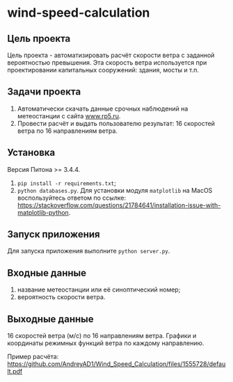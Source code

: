 # wind-speed-calculation

Цель проекта
------------------------
Цель проекта - автоматизировать расчёт скорости ветра с заданной вероятностью превышения.
Эта скорость ветра используется при проектировании капитальных сооружений: здания, мосты и т.п.

Задачи проекта
------------------------
1. Автоматически скачать данные срочных наблюдений на метеостанции с сайта www.rp5.ru.
2. Провести расчёт и выдать пользователю результат: 16 скоростей ветра по 16 направлениям ветра.

Установка
----------------
Версия Питона >= 3.4.4.
1. `pip install -r requirements.txt`;
2. `python databases.py`.
Для установки модуля `matplotlib` на MacOS воспользуйтесь ответом по ссылке: https://stackoverflow.com/questions/21784641/installation-issue-with-matplotlib-python.

Запуск приложения
------------------
Для запуска приложения выполните `python server.py`.

Входные данные
---------------
1. название метеостанции или её синоптический номер;
2. вероятность скорости ветра.

Выходные данные
----------------
16 скоростей ветра (м/с) по 16 направлениям ветра. Графики и координаты режимных функций ветра по каждому направлению.

Пример расчёта: https://github.com/AndreyAD1/Wind_Speed_Calculation/files/1555728/default.pdf



